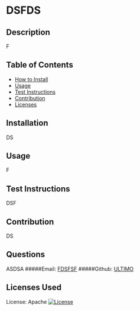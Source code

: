 
# DSFDS

## Description 
F

## Table of Contents
- [How to Install](#installation)
- [Usage](#usage)
- [Test Instructions](#test-instructions)
- [Contribution](#contribute-to-project)
- [Licenses](#licenses-used)


## Installation
DS

## Usage
F

## Test Instructions
DSF

## Contribution
DS

## Questions
ASDSA
#####Email: [FDSFSF](FDSFSF)
#####Github: [ULTIMO](https://github.com/ULTIMO)

## Licenses Used

License: Apache
[![License](https://img.shields.io/badge/License-Apache_2.0-yellowgreen.svg)](https://opensource.org/licenses/Apache-2.0)  
             
               



    